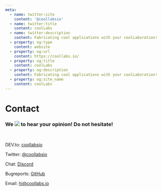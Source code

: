 ```yaml
---
meta:
  - name: twitter:site
    content: '@coollabsio'
  - name: twitter:title
    content: coolLabs
  - name: twitter:description
    content: Fabricating cool applications with your coolLaboration!
  - property: og:type
    content: website
  - property: og:url
    content: https://coollabs.io/
  - property: og:title
    content: coolLabs
  - property: og:description
    content: Fabricating cool applications with your coolLaboration!
  - property: og:site_name
    content: coolLabs
---
```

# Contact

### We <img class="inline-flex w-5 h-5" src="/images/facts/heart.svg"> to hear your opinion! Do not hesitate!
<br/>

DEV.to: [coollabsio](https://dev.to/coollabsio)

Twitter: [@coollabsio](https://twitter.com/coollabsio)

Chat: [Discord](https://discord.gg/bvS3WhR)

Bugreports: [GitHub](https://github.com/coollabsio)

Email: <a href="mailto:hi@coollabs.io">hi@coollabs.io</a>
